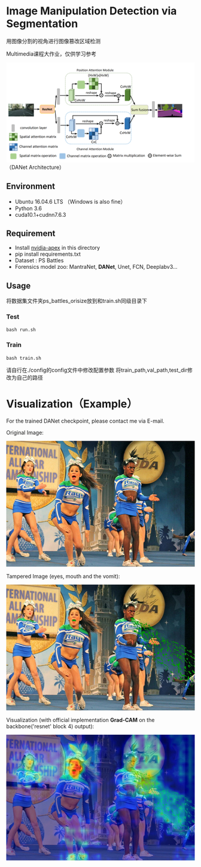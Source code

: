 #  Image Manipulation Detection via Segmentation

用图像分割的视角进行图像篡改区域检测 

Multimedia课程大作业，仅供学习参考

![grad-cam](./Visualization/DANet.png)
（DANet Architecture）
## Environment

+ Ubuntu 16.04.6 LTS （Windows is also fine）
+ Python 3.6
+ cuda10.1+cudnn7.6.3

## Requirement
+ Install [nvidia-apex](https://github.com/NVIDIA/apex) in this directory
+ pip install requirements.txt
+ Dataset : PS Battles
+ Forensics model zoo: MantraNet, **DANet**, Unet, FCN, Deeplabv3...

## Usage
将数据集文件夹ps_battles_orisize放到和train.sh同级目录下
### Test
```
bash run.sh
```

### Train
```
bash train.sh
```

请自行在./config的config文件中修改配置参数
将train_path,val_path,test_dir修改为自己的路径

# Visualization（Example）

For the trained DANet checkpoint, please contact me via E-mail.

Original Image:

![gt](./Visualization/1a0qp3.jpg)

Tampered Image (eyes, mouth and the vomit):

![tampered](./Visualization/1a0qp3_c8t8jtf_0.jpg)

Visualization (with official implementation **Grad-CAM** on the backbone('resnet' block 4) output):

![grad-cam](./Visualization/resent-block4-result.png)
